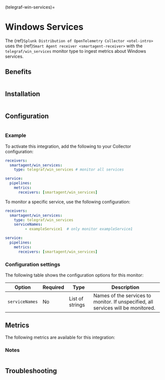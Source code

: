 (telegraf-win-services)=

# Windows Services

<meta name="description" content="Use this Splunk Observability Cloud integration for the Telegraf Win_services monitor. See benefits, install, configuration, and metrics">

The {ref}`Splunk Distribution of OpenTelemetry Collector <otel-intro>` uses the {ref}`Smart Agent receiver <smartagent-receiver>` with the `telegraf/win_services` monitor type to ingest metrics about Windows services.

## Benefits

```{include} /_includes/benefits.md
```

##  Installation

```{include} /_includes/collector-installation-windows.md
```

## Configuration

```{include} /_includes/configuration.md
```

### Example

To activate this integration, add the following to your Collector configuration:

```yaml
receivers:
  smartagent/win_services:
    type: telegraf/win_services # monitor all services

service:
  pipelines:
    metrics:
      receivers: [smartagent/win_services]
```

To monitor a specific service, use the following configuration:

```yaml
receivers:
  smartagent/win_services:
    type: telegraf/win_services 
    serviceNames:
         - exampleService1  # only monitor exampleService1

service:
  pipelines:
    metrics:
      receivers: [smartagent/win_services]
```

### Configuration settings

The following table shows the configuration options for this monitor:

| Option| Required | Type | Description |
| --- | --- | --- | --- |
| `serviceNames` | No | List of strings | Names of the services to monitor. If unspecified, all services will be monitored.|

## Metrics

The following metrics are available for this integration:

<div class="metrics-yaml" url="https://raw.githubusercontent.com/signalfx/splunk-otel-collector/main/internal/signalfx-agent/pkg/monitors/telegraf/monitors/winservices/metadata.yaml"></div>

### Notes

```{include} /_includes/metric-defs.md
```

## Troubleshooting

```{include} /_includes/troubleshooting.md
```